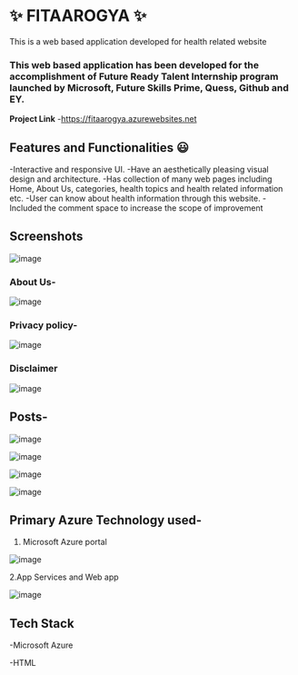 # ✨ FITAAROGYA ✨
This is a web based application developed for health related website

### This web based application has been developed for the accomplishment of Future Ready Talent Internship program launched by Microsoft, Future Skills Prime, Quess, Github and EY.
**Project Link** -https://fitaarogya.azurewebsites.net

## Features and Functionalities 😃
-Interactive and responsive UI.
-Have an aesthetically pleasing visual design and architecture.
-Has collection of many web pages including Home, About Us, categories, health topics and health related information etc.
-User can know about health information through this website.
-Included the comment space to increase the scope of improvement

## Screenshots

![image](https://user-images.githubusercontent.com/99586030/203254013-e08f2f63-d26b-4d13-898f-e5d972a9d62b.png)


### About Us-

![image](https://user-images.githubusercontent.com/99586030/203253894-ef9c2335-dca1-4fff-92f6-82109cdb8b35.png)


### Privacy policy-

![image](https://user-images.githubusercontent.com/99586030/203254211-ae03f669-5afe-4fe5-bbe9-094f5e9b8e46.png)


### Disclaimer

![image](https://user-images.githubusercontent.com/99586030/203254301-dff85d3a-ad9b-499d-8def-eb0935d83df8.png)


## Posts-

![image](https://user-images.githubusercontent.com/99586030/203254411-3246393d-fea9-4d7d-82e5-6a7213c617a2.png)

![image](https://user-images.githubusercontent.com/99586030/203254491-10578d75-29af-4a95-a274-49a33a17e880.png)

![image](https://user-images.githubusercontent.com/99586030/203254661-166017e6-db38-46b0-b471-e0dee62c9808.png)

![image](https://user-images.githubusercontent.com/99586030/203254893-1691cb98-6b84-44fc-a267-3972c87ca4a2.png)



## Primary Azure Technology used-
1. Microsoft Azure portal

![image](https://user-images.githubusercontent.com/99586030/203255272-1834e7c9-2aa4-4398-8ead-b132d13f2b99.png)


2.App Services and Web app

![image](https://user-images.githubusercontent.com/99586030/203255631-c6f05713-c69c-4efe-8d1f-3df6143cbc6f.png)


## Tech Stack 
-Microsoft Azure

-HTML
